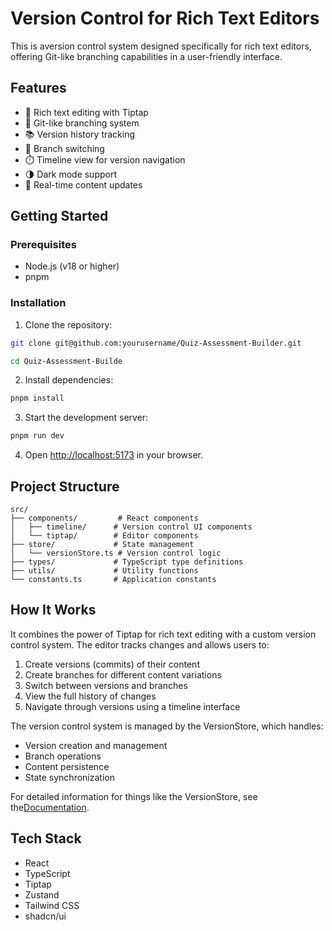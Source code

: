 # Version Control for Rich Text Editors

This is aversion control system designed specifically for rich text editors, offering Git-like branching capabilities in a user-friendly interface.

## Features

- 📝 Rich text editing with Tiptap
- 🌳 Git-like branching system
- 📚 Version history tracking
- 🔄 Branch switching
- ⏱️ Timeline view for version navigation
- 🌗 Dark mode support
- 🎯 Real-time content updates

## Getting Started

### Prerequisites

- Node.js (v18 or higher)
- pnpm

### Installation

1. Clone the repository:

```bash
git clone git@github.com:yourusername/Quiz-Assessment-Builder.git

cd Quiz-Assessment-Builde
```

2. Install dependencies:

```bash
pnpm install

```

3. Start the development server:

```bash
pnpm run dev

```

4. Open [http://localhost:5173](http://localhost:5173) in your browser.

## Project Structure

```
src/
├── components/         # React components
│   ├── timeline/      # Version control UI components
│   └── tiptap/        # Editor components
├── store/             # State management
│   └── versionStore.ts # Version control logic
├── types/             # TypeScript type definitions
├── utils/             # Utility functions
└── constants.ts       # Application constants
```

## How It Works

It combines the power of Tiptap for rich text editing with a custom version control system. The editor tracks changes and allows users to:

1. Create versions (commits) of their content
2. Create branches for different content variations
3. Switch between versions and branches
4. View the full history of changes
5. Navigate through versions using a timeline interface

The version control system is managed by the VersionStore, which handles:

- Version creation and management
- Branch operations
- Content persistence
- State synchronization

For detailed information for things like the VersionStore, see the[Documentation](./docs).

## Tech Stack

- React
- TypeScript
- Tiptap
- Zustand
- Tailwind CSS
- shadcn/ui
